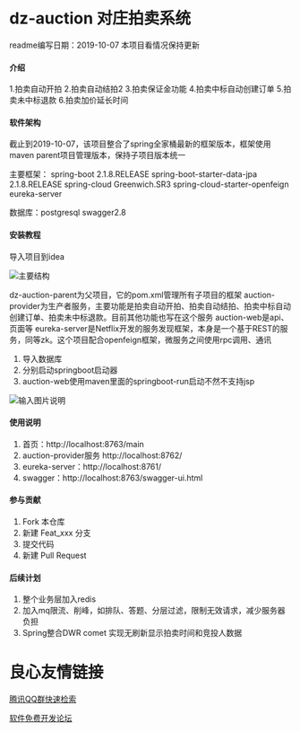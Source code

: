 # dz-auction 对庄拍卖系统

readme编写日期：2019-10-07
本项目看情况保持更新

#### 介绍

1.拍卖自动开拍
2.拍卖自动结拍2
3.拍卖保证金功能
4.拍卖中标自动创建订单
5.拍卖未中标退款
6.拍卖加价延长时间

#### 软件架构

截止到2019-10-07，该项目整合了spring全家桶最新的框架版本，框架使用maven parent项目管理版本，保持子项目版本统一

主要框架：
spring-boot 2.1.8.RELEASE
spring-boot-starter-data-jpa 2.1.8.RELEASE
spring-cloud Greenwich.SR3
spring-cloud-starter-openfeign
eureka-server

数据库：postgresql
swagger2.8


#### 安装教程

导入项目到idea

![主要结构](https://images.gitee.com/uploads/images/2019/1007/230004_92ebf231_4846092.png "EE308843-3B03-41bb-9FAC-719BEE9589D6.png")

dz-auction-parent为父项目，它的pom.xml管理所有子项目的框架
auction-provider为生产者服务，主要功能是拍卖自动开拍、拍卖自动结拍、拍卖中标自动创建订单、拍卖未中标退款。目前其他功能也写在这个服务
auction-web是api、页面等
eureka-server是Netflix开发的服务发现框架，本身是一个基于REST的服务，同等zk。这个项目配合openfeign框架，微服务之间使用rpc调用、通讯

1. 导入数据库
2. 分别启动springboot启动器
3. auction-web使用maven里面的springboot-run启动不然不支持jsp

![输入图片说明](https://images.gitee.com/uploads/images/2019/1007/231822_423a61eb_4846092.jpeg "首页.jpg")

#### 使用说明

1. 首页：http://localhost:8763/main
2. auction-provider服务 http://localhost:8762/
3. eureka-server：http://localhost:8761/
4. swagger：http://localhost:8763/swagger-ui.html

#### 参与贡献

1. Fork 本仓库
2. 新建 Feat_xxx 分支
3. 提交代码
4. 新建 Pull Request


#### 后续计划

1. 整个业务层加入redis 
2. 加入mq限流、削峰，如排队、答题、分层过滤，限制无效请求，减少服务器负担
3. Spring整合DWR comet 实现无刷新显示拍卖时间和竞投人数据

 # 良心友情链接

[腾讯QQ群快速检索](http://u.720life.cn/s/8cf73f7c)

[软件免费开发论坛](http://u.720life.cn/s/bbb01dc0)